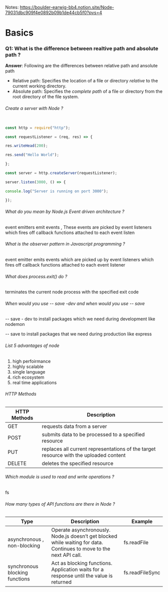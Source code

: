 Notes:
https://boulder-earwig-bb4.notion.site/Node-79031dbc909f4e0892b09b1de44cb5f0?pvs=4

# Basics 



### Q1: What is the difference between realtive path and absolute path ? 

**Answer**: Following are the differences between relative path and ansolute path 

- Relative path: Specifies the location of a file or directory *relative* to the current working directory.
- Absolute path: Specifies the *complete path* of a file or directory from the root directory of the file system.

###### Create a server with Node ? 

```javascript

const http = require("http");

const requestListener = (req, res) => {

res.writeHead(200);

res.send("Hello World");

};

const server = http.createServer(requestListener);

server.listen(3000, () => {

console.log("Server is running on port 3000");

});
```

###### What do you mean by Node.js Event driven architecture ? 

event emitters emit events , These events are picked by event listeners which fires off callback functions attached to each event listen 

###### What is the observer pattern in Javascript programming ?

event emitter emits events which are picked up by event listeners which fires off callback functions attached to each event listener 

###### What does process.exit() do ? 

terminates the current node process with the specified exit code 

###### When would you use -- save -dev and when would you use -- save

-- save - dev to install packages which we need during development like nodemon

-- save to install packages that we need during production like express

###### List 5 advantages of node 

1. high perfoirmance
2. highly scalable 
3. single language 
4. rich ecosystem
5. real time applications 

###### HTTP Methods 

| HTTP Methods | Description                                                  |
| ------------ | ------------------------------------------------------------ |
| GET          | requests data from a server                                  |
| POST         | submits data to be processed to a specified resource         |
| PUT          | replaces all current representations of the target resource with the uploaded content |
| DELETE       | deletes the specified resource                               |

###### Which module is used to read and write operations ?

fs 

###### How many types of API functions are there in Node ? 

| Type                           | Description                                                  | Example         |
| ------------------------------ | ------------------------------------------------------------ | --------------- |
| asynchronous , non-blocking    | Operate asynchronously. Node.js doesn’t get blocked while waiting for data. Continues to move to the next API call. | fs.readFile     |
| synchronous blocking functions | Act as blocking functions. Application waits for a response until the value is returned | fs.readFileSync |


